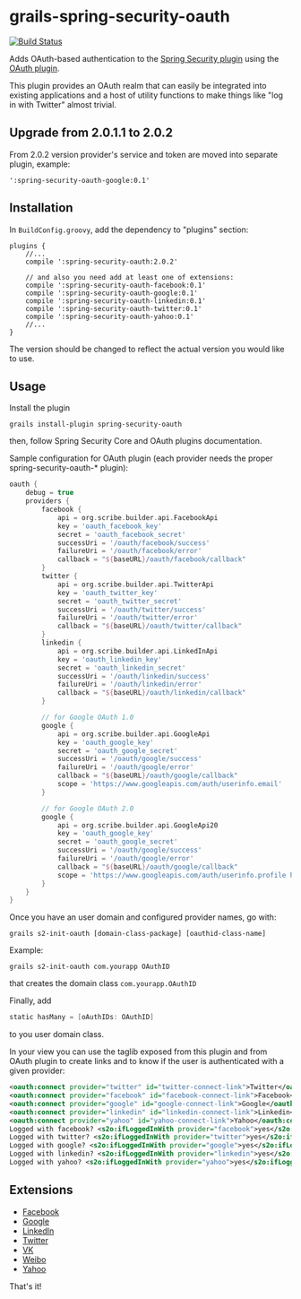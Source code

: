 grails-spring-security-oauth
============================

[![Build Status](https://travis-ci.org/enr/grails-spring-security-oauth.png?branch=master)](https://travis-ci.org/enr/grails-spring-security-oauth)

Adds OAuth-based authentication to the [Spring Security plugin][spring-security-plugin] using the [OAuth plugin][oauth-plugin].

This plugin provides an OAuth realm that can easily be integrated into existing applications and a host of utility functions to make things like "log in with Twitter" almost trivial.

Upgrade from 2.0.1.1 to 2.0.2
-----------------------------

From 2.0.2 version provider's service and token are moved into separate plugin, example:

    ':spring-security-oauth-google:0.1'

Installation
------------

In `BuildConfig.groovy`, add the dependency to "plugins" section:

    plugins {
        //...
        compile ':spring-security-oauth:2.0.2'

        // and also you need add at least one of extensions:
        compile ':spring-security-oauth-facebook:0.1'
        compile ':spring-security-oauth-google:0.1'
        compile ':spring-security-oauth-linkedin:0.1'
        compile ':spring-security-oauth-twitter:0.1'
        compile ':spring-security-oauth-yahoo:0.1'
        //...
    }

The version should be changed to reflect the actual version you would like to use. 


Usage
-----

Install the plugin

    grails install-plugin spring-security-oauth

then, follow Spring Security Core and OAuth plugins documentation.

Sample configuration for OAuth plugin (each provider needs the proper spring-security-oauth-* plugin):

```groovy
oauth {
    debug = true
    providers {
        facebook {
            api = org.scribe.builder.api.FacebookApi
            key = 'oauth_facebook_key'
            secret = 'oauth_facebook_secret'
            successUri = '/oauth/facebook/success'
            failureUri = '/oauth/facebook/error'
            callback = "${baseURL}/oauth/facebook/callback"
        }
        twitter {
            api = org.scribe.builder.api.TwitterApi
            key = 'oauth_twitter_key'
            secret = 'oauth_twitter_secret'
            successUri = '/oauth/twitter/success'
            failureUri = '/oauth/twitter/error'
            callback = "${baseURL}/oauth/twitter/callback"
        }
        linkedin {
            api = org.scribe.builder.api.LinkedInApi
            key = 'oauth_linkedin_key'
            secret = 'oauth_linkedin_secret'
            successUri = '/oauth/linkedin/success'
            failureUri = '/oauth/linkedin/error'
            callback = "${baseURL}/oauth/linkedin/callback"
        }

        // for Google OAuth 1.0
        google {
            api = org.scribe.builder.api.GoogleApi
            key = 'oauth_google_key'
            secret = 'oauth_google_secret'
            successUri = '/oauth/google/success'
            failureUri = '/oauth/google/error'
            callback = "${baseURL}/oauth/google/callback"
            scope = 'https://www.googleapis.com/auth/userinfo.email'
        }

        // for Google OAuth 2.0
        google {
            api = org.scribe.builder.api.GoogleApi20
            key = 'oauth_google_key'
            secret = 'oauth_google_secret'
            successUri = '/oauth/google/success'
            failureUri = '/oauth/google/error'
            callback = "${baseURL}/oauth/google/callback"
            scope = 'https://www.googleapis.com/auth/userinfo.profile https://www.googleapis.com/auth/userinfo.email'
        }
    }
}
```

Once you have an user domain and configured provider names, go with:

    grails s2-init-oauth [domain-class-package] [oauthid-class-name]

Example:

    grails s2-init-oauth com.yourapp OAuthID

that creates the domain class `com.yourapp.OAuthID`

Finally, add

```groovy
static hasMany = [oAuthIDs: OAuthID]
```

to you user domain class.

In your view you can use the taglib exposed from this plugin and from OAuth plugin to create links and to know if the user is authenticated with a given provider:

```xml
<oauth:connect provider="twitter" id="twitter-connect-link">Twitter</oauth:connect>
<oauth:connect provider="facebook" id="facebook-connect-link">Facebook</oauth:connect>
<oauth:connect provider="google" id="google-connect-link">Google</oauth:connect>
<oauth:connect provider="linkedin" id="linkedin-connect-link">Linkedin</oauth:connect>
<oauth:connect provider="yahoo" id="yahoo-connect-link">Yahoo</oauth:connect>
Logged with facebook? <s2o:ifLoggedInWith provider="facebook">yes</s2o:ifLoggedInWith><s2o:ifNotLoggedInWith provider="facebook">no</s2o:ifNotLoggedInWith>
Logged with twitter? <s2o:ifLoggedInWith provider="twitter">yes</s2o:ifLoggedInWith><s2o:ifNotLoggedInWith provider="twitter">no</s2o:ifNotLoggedInWith>
Logged with google? <s2o:ifLoggedInWith provider="google">yes</s2o:ifLoggedInWith><s2o:ifNotLoggedInWith provider="google">no</s2o:ifNotLoggedInWith>
Logged with linkedin? <s2o:ifLoggedInWith provider="linkedin">yes</s2o:ifLoggedInWith><s2o:ifNotLoggedInWith provider="linkedin">no</s2o:ifNotLoggedInWith>
Logged with yahoo? <s2o:ifLoggedInWith provider="yahoo">yes</s2o:ifLoggedInWith><s2o:ifNotLoggedInWith provider="yahoo">no</s2o:ifNotLoggedInWith>
```

Extensions
----------

* [Facebook][spring-security-oauth-facebook-plugin]
* [Google][spring-security-oauth-google-plugin]
* [LinkedIn][spring-security-oauth-linkedin-plugin]
* [Twitter][spring-security-oauth-twitter-plugin]
* [VK][spring-security-oauth-vkontakte-plugin]
* [Weibo][spring-security-oauth-weibo-plugin]
* [Yahoo][spring-security-oauth-yahoo-plugin]

That's it!

[spring-security-plugin]: http://grails.org/plugin/spring-security-core
[oauth-plugin]: http://grails.org/plugin/oauth-scribe
[spring-security-oauth-facebook-plugin]: https://github.com/donbeave/grails-spring-security-oauth-facebook
[spring-security-oauth-google-plugin]: https://github.com/donbeave/grails-spring-security-oauth-google
[spring-security-oauth-linkedin-plugin]: https://github.com/donbeave/grails-spring-security-oauth-linkedin
[spring-security-oauth-twitter-plugin]: https://github.com/donbeave/grails-spring-security-oauth-twitter
[spring-security-oauth-vkontakte-plugin]: https://github.com/donbeave/grails-spring-security-oauth-vkontakte
[spring-security-oauth-weibo-plugin]: https://github.com/donbeave/grails-spring-security-oauth-weibo
[spring-security-oauth-yahoo-plugin]: https://github.com/donbeave/grails-spring-security-oauth-yahoo
